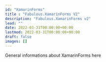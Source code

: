 ```yaml
---
id: "XamarinForms"
title : "Fabulous.XamarinForms V2"
description: "Fabulous.XamarinForms v2"
lead: ""
date: 2022-03-31T00:00:00+00:00
lastmod: 2022-03-31T00:00:00+00:00
draft: false
images: []
---
```


General informations about XamarinForms here
